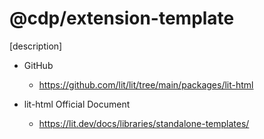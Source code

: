 # @cdp/extension-template

[description]

* GitHub
  * https://github.com/lit/lit/tree/main/packages/lit-html

* lit-html Official Document
  * https://lit.dev/docs/libraries/standalone-templates/
